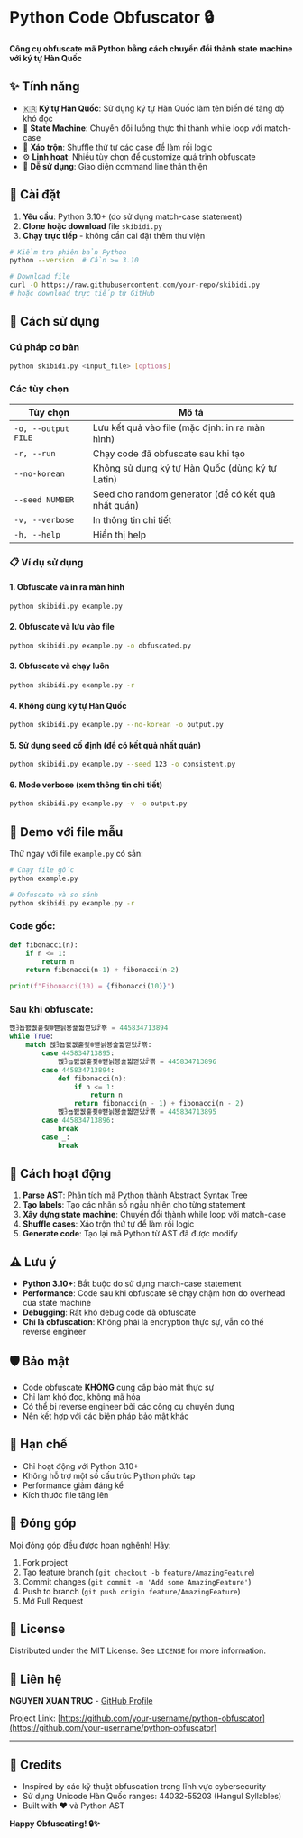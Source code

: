# Python Code Obfuscator 🔒

**Công cụ obfuscate mã Python bằng cách chuyển đổi thành state machine với ký tự Hàn Quốc**

## ✨ Tính năng

- 🇰🇷 **Ký tự Hàn Quốc**: Sử dụng ký tự Hàn Quốc làm tên biến để tăng độ khó đọc
- 🔄 **State Machine**: Chuyển đổi luồng thực thi thành while loop với match-case
- 🎲 **Xáo trộn**: Shuffle thứ tự các case để làm rối logic
- ⚙️ **Linh hoạt**: Nhiều tùy chọn để customize quá trình obfuscate
- 🚀 **Dễ sử dụng**: Giao diện command line thân thiện

## 🔧 Cài đặt

1. **Yêu cầu**: Python 3.10+ (do sử dụng match-case statement)
2. **Clone hoặc download** file `skibidi.py`
3. **Chạy trực tiếp** - không cần cài đặt thêm thư viện

```bash
# Kiểm tra phiên bản Python
python --version  # Cần >= 3.10

# Download file
curl -O https://raw.githubusercontent.com/your-repo/skibidi.py
# hoặc download trực tiếp từ GitHub
```

## 🚀 Cách sử dụng

### Cú pháp cơ bản

```bash
python skibidi.py <input_file> [options]
```

### Các tùy chọn

| Tùy chọn | Mô tả |
|----------|-------|
| `-o, --output FILE` | Lưu kết quả vào file (mặc định: in ra màn hình) |
| `-r, --run` | Chạy code đã obfuscate sau khi tạo |
| `--no-korean` | Không sử dụng ký tự Hàn Quốc (dùng ký tự Latin) |
| `--seed NUMBER` | Seed cho random generator (để có kết quả nhất quán) |
| `-v, --verbose` | In thông tin chi tiết |
| `-h, --help` | Hiển thị help |

### 📋 Ví dụ sử dụng

#### 1. Obfuscate và in ra màn hình
```bash
python skibidi.py example.py
```

#### 2. Obfuscate và lưu vào file
```bash
python skibidi.py example.py -o obfuscated.py
```

#### 3. Obfuscate và chạy luôn
```bash
python skibidi.py example.py -r
```

#### 4. Không dùng ký tự Hàn Quốc
```bash
python skibidi.py example.py --no-korean -o output.py
```

#### 5. Sử dụng seed cố định (để có kết quả nhất quán)
```bash
python skibidi.py example.py --seed 123 -o consistent.py
```

#### 6. Mode verbose (xem thông tin chi tiết)
```bash
python skibidi.py example.py -v -o output.py
```

## 🧪 Demo với file mẫu

Thử ngay với file `example.py` có sẵn:

```bash
# Chạy file gốc
python example.py

# Obfuscate và so sánh
python skibidi.py example.py -r
```

### Code gốc:
```python
def fibonacci(n):
    if n <= 1:
        return n
    return fibonacci(n-1) + fibonacci(n-2)

print(f"Fibonacci(10) = {fibonacci(10)}")
```

### Sau khi obfuscate:
```python
뻱ꎅ뇹뫬궶훝죚ꂮ뺻늵뵹숉붧껻닸ꌍ뾲 = 445834713894
while True:
    match 뻱ꎅ뇹뫬궶훝죚ꂮ뺻늵뵹숉붧껻닸ꌍ뾲:
        case 445834713895:
            뻱ꎅ뇹뫬궶훝죚ꂮ뺻늵뵹숉붧껻닸ꌍ뾲 = 445834713896
        case 445834713894:
            def fibonacci(n):
                if n <= 1:
                    return n
                return fibonacci(n - 1) + fibonacci(n - 2)
            뻱ꎅ뇹뫬궶훝죚ꂮ뺻늵뵹숉붧껻닸ꌍ뾲 = 445834713895
        case 445834713896:
            break
        case _:
            break
```

## 🎯 Cách hoạt động

1. **Parse AST**: Phân tích mã Python thành Abstract Syntax Tree
2. **Tạo labels**: Tạo các nhãn số ngẫu nhiên cho từng statement
3. **Xây dựng state machine**: Chuyển đổi thành while loop với match-case
4. **Shuffle cases**: Xáo trộn thứ tự để làm rối logic
5. **Generate code**: Tạo lại mã Python từ AST đã được modify

## ⚠️ Lưu ý

- **Python 3.10+**: Bắt buộc do sử dụng match-case statement
- **Performance**: Code sau khi obfuscate sẽ chạy chậm hơn do overhead của state machine
- **Debugging**: Rất khó debug code đã obfuscate
- **Chỉ là obfuscation**: Không phải là encryption thực sự, vẫn có thể reverse engineer

## 🛡️ Bảo mật

- Code obfuscate **KHÔNG** cung cấp bảo mật thực sự
- Chỉ làm khó đọc, không mã hóa
- Có thể bị reverse engineer bởi các công cụ chuyên dụng
- Nên kết hợp với các biện pháp bảo mật khác

## 🚫 Hạn chế

- Chỉ hoạt động với Python 3.10+
- Không hỗ trợ một số cấu trúc Python phức tạp
- Performance giảm đáng kể
- Kích thước file tăng lên

## 🤝 Đóng góp

Mọi đóng góp đều được hoan nghênh! Hãy:

1. Fork project
2. Tạo feature branch (`git checkout -b feature/AmazingFeature`)
3. Commit changes (`git commit -m 'Add some AmazingFeature'`)
4. Push to branch (`git push origin feature/AmazingFeature`)
5. Mở Pull Request

## 📄 License

Distributed under the MIT License. See `LICENSE` for more information.

## 📧 Liên hệ

**NGUYEN XUAN TRUC** - [GitHub Profile](https://github.com/your-username)

Project Link: [https://github.com/your-username/python-obfuscator](https://github.com/your-username/python-obfuscator)

---

## 🎉 Credits

- Inspired by các kỹ thuật obfuscation trong lĩnh vực cybersecurity
- Sử dụng Unicode Hàn Quốc ranges: 44032-55203 (Hangul Syllables)
- Built with ❤️ và Python AST

**Happy Obfuscating! 🔒✨**
